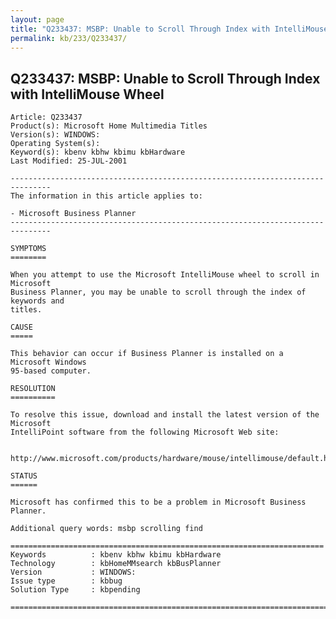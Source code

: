 ```yaml
---
layout: page
title: "Q233437: MSBP: Unable to Scroll Through Index with IntelliMouse Wheel"
permalink: kb/233/Q233437/
---
```


## Q233437: MSBP: Unable to Scroll Through Index with IntelliMouse Wheel

	Article: Q233437
	Product(s): Microsoft Home Multimedia Titles
	Version(s): WINDOWS:
	Operating System(s): 
	Keyword(s): kbenv kbhw kbimu kbHardware
	Last Modified: 25-JUL-2001
	
	-------------------------------------------------------------------------------
	The information in this article applies to:
	
	- Microsoft Business Planner 
	-------------------------------------------------------------------------------
	
	SYMPTOMS
	========
	
	When you attempt to use the Microsoft IntelliMouse wheel to scroll in Microsoft
	Business Planner, you may be unable to scroll through the index of keywords and
	titles.
	
	CAUSE
	=====
	
	This behavior can occur if Business Planner is installed on a Microsoft Windows
	95-based computer.
	
	RESOLUTION
	==========
	
	To resolve this issue, download and install the latest version of the Microsoft
	IntelliPoint software from the following Microsoft Web site:
	
	  http://www.microsoft.com/products/hardware/mouse/intellimouse/default.htm
	
	STATUS
	======
	
	Microsoft has confirmed this to be a problem in Microsoft Business Planner.
	
	Additional query words: msbp scrolling find
	
	======================================================================
	Keywords          : kbenv kbhw kbimu kbHardware 
	Technology        : kbHomeMMsearch kbBusPlanner
	Version           : WINDOWS:
	Issue type        : kbbug
	Solution Type     : kbpending
	
	=============================================================================
	
